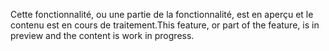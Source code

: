 <span data-ttu-id="ee04b-101">Cette fonctionnalité, ou une partie de la fonctionnalité, est en aperçu et le contenu est en cours de traitement.</span><span class="sxs-lookup"><span data-stu-id="ee04b-101">This feature, or part of the feature, is in preview and the content is work in progress.</span></span>